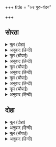 +++
title = "०२ गुरु-वंदन"

+++


## सोरठा


<details><summary>मूल (दोहा)</summary>

बंदउँ गुरु पद कंज कृपा सिंधु नररूप हरि।  
महामोह तम पुंज जासु बचन रबि कर निकर॥ ५॥
</details>

<details><summary>अनुवाद (हिन्दी)</summary>

जे कृपा-सागर असून नर-रूपामध्ये प्रत्यक्ष श्रीहरीच आहेत व ज्यांचे वचन हे महामोहरूपी घनदाट अंधाराचा नाश करणारासूर्यकिरणांचा झोत आहे, त्या सद्गुरूंच्या चरणांना मी वंदन करतो.॥ ५॥
</details>

<details><summary>मूल (चौपाई)</summary>

बंदउँ गुरु पद पदुम परागा।  
सुरुचि सुबास सरस अनुरागा॥  
अमिअ मूरिमय चूरन चारू।  
समन सकल भव रुज परिवारू॥
</details>

<details><summary>अनुवाद (हिन्दी)</summary>

जे सुंदर स्वाद, सुगंध आणि प्रेमरसाने परिपूर्ण आहे, जेसंजीवनी-मुळाचे सुंदर चूर्ण आहे, जे भवरोगाच्या संपूर्ण परिवाराचा नाशकरणारे आहे, त्या श्रीगुरुमहाराजांच्या चरण-कमल-परागाला मी वंदन करतो.॥ १॥
</details>

<details><summary>मूल (चौपाई)</summary>

सुकृति संभु तन बिमल बिभूती।  
मंजुल मंगल मोद प्रसूती॥  
जन मन मंजु मुकुर मल हरनी।  
किएँ तिलक गुन गन बस करनी॥
</details>

<details><summary>अनुवाद (हिन्दी)</summary>

जे परागकण शंकरांच्या शरीराला सुशोभित करणाऱ्या निर्मळ विभूतीप्रमाणे पुण्यवानाला सुशोभित करतात, जे सुंदर कल्याण व आनंद यांची जननी आहेत, भक्तांच्या मनरूपी सुंदर आरशावरील मळ नाहीसा करणारे आहेत, तसेच जे कपाळावर धारण केल्यास गुणांचा समूह प्राप्त करून देणारे आहेत.॥ २॥
</details>

<details><summary>मूल (चौपाई)</summary>

श्रीगुर पद नख मनि गन जोती।  
सुमिरत दिब्य दृष्टि हियँ होती॥  
दलन मोह तम सो सप्रकासू।  
बड़े भाग उर आवइ जासू॥
</details>

<details><summary>अनुवाद (हिन्दी)</summary>

श्रीगुरूंच्या नखांची ज्योती रत्नांच्या तेजासारखी आहे, तिचे स्मरण करताच हृदयामध्ये दिव्य दृष्टी उत्पन्न होते. तो प्रकाश अज्ञानरूपी अंधाराचा नाश करणारा आहे. ज्याच्या हृदयात तो प्रकट होतो, तो मोठा भाग्यवान होय.॥ ३॥
</details>

<details><summary>मूल (चौपाई)</summary>

उघरहिं बिमल बिलोचन ही के।  
मिटहिं दोष दुख भव रजनी के॥  
सूझहिं राम चरित मनि मानिक।  
गुपुत प्रगट जहँ जो जेहि खानिक॥
</details>

<details><summary>अनुवाद (हिन्दी)</summary>

तो प्रकाश हृदयात प्रकट होताच निर्मळ दृष्टी प्राप्त होते आणि संसाररूपी रात्रीमधील दोष व दुःख नाहीसे होते. तसेच श्रीरामचरित्ररूपी रत्ने, माणिके, गुप्त किंवा प्रकट जिथे कुठे खाणीत असतात, ती सर्व दिसू लागतात.॥ ४॥
</details>

## दोहा


<details><summary>मूल (दोहा)</summary>

जथा सुअंजन अंजि दृग साधक सिद्ध सुजान।  
कौतुक देखत सैल बन भूतल भूरि निधान॥ १॥
</details>

<details><summary>अनुवाद (हिन्दी)</summary>

ज्याप्रमाणे साधक, सिद्ध व सुजाण लोक डोळॺांमध्ये सिद्धांजन घालून पर्वत, वने व पृथ्वी यांमधील पुष्कळशा खाणी सहजपणे पहात असतात.॥ १॥
</details>

<details><summary>मूल (चौपाई)</summary>

गुरु पद रज मृदु मंजुल अंजन।  
नयन अमिअ दृग दोष बिभंजन॥  
तेहिं करि बिमल बिबेक बिलोचन।  
बरनउँ राम चरित भव मोचन॥
</details>

<details><summary>अनुवाद (हिन्दी)</summary>

श्रीगुरूंच्या चरणांची धूळ हि फार कोमल आणि सुंदर डोळ्ॺां अमृताप्रमाणे असणारे अंजन होय. ती नेत्रांतील दोषांचा नाश करणारी आहे. त्या अंजनाने विवेकरूपी नेत्रांना निर्मळ करून संसाररूपी बंधनांतून मुक्त करणाऱ्या श्रीरामचरित्राचे मी वर्णन करतो.॥ २॥
</details>
